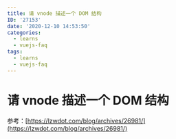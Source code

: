 ```yaml
---
title: 请 vnode 描述一个 DOM 结构
ID: '27153'
date: '2020-12-10 14:53:50'
categories:
  - learns
  - vuejs-faq
tags:
  - learns
  - vuejs-faq
---
```


# 请 vnode 描述一个 DOM 结构

参考：[https://lzwdot.com/blog/archives/26981/](https://lzwdot.com/blog/archives/26981/)

